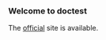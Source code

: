 ### Welcome to doctest

The [official](https://docs.python.org/3/library/doctest.html) site is available.

